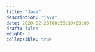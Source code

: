 ```yaml
---
title: "Java"
description: "java"
date: 2020-02-28T00:36:39+09:00
draft: false
weight: 1
collapsible: true
---
```


